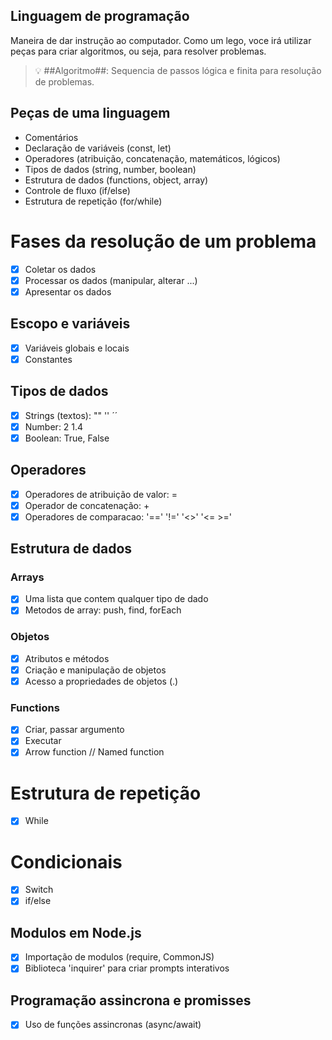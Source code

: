 ## Linguagem de programação

Maneira de dar instrução ao computador.
Como um lego, voce irá utilizar peças para criar algoritmos, ou seja, para resolver problemas.

> 💡 ##Algoritmo##: Sequencia de passos lógica e finita para resolução de problemas.

## Peças de uma linguagem

- Comentários
- Declaração de variáveis (const, let)
- Operadores (atribuição, concatenação, matemáticos, lógicos)
- Tipos de dados (string, number, boolean)
- Estrutura de dados (functions, object, array)
- Controle de fluxo (if/else)
- Estrutura de repetição (for/while)

# Fases da resolução de um problema

- [x] Coletar os dados
- [x] Processar os dados (manipular, alterar ...)
- [x] Apresentar os dados

## Escopo e variáveis

- [x] Variáveis globais e locais
- [x] Constantes

## Tipos de dados

- [x] Strings (textos): "" '' ´´
- [x] Number: 2 1.4
- [x] Boolean: True, False

## Operadores

- [x] Operadores de atribuição de valor: =
- [x] Operador de concatenação: +
- [x] Operadores de comparacao: '==' '!=' '<>' '<= >='

## Estrutura de dados

### Arrays

- [x] Uma lista que contem qualquer tipo de dado
- [x] Metodos de array: push, find, forEach

### Objetos

- [x] Atributos e métodos
- [x] Criação e manipulação de objetos
- [x] Acesso a propriedades de objetos (.)

### Functions

- [x] Criar, passar argumento
- [x] Executar
- [x] Arrow function // Named function

# Estrutura de repetição

- [x] While

# Condicionais

- [x] Switch
- [x] if/else

## Modulos em Node.js

- [x] Importação de modulos (require, CommonJS)
- [x] Biblioteca 'inquirer' para criar prompts interativos

## Programação assincrona e promisses

- [x] Uso de funções assincronas (async/await)
